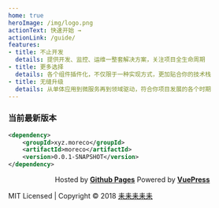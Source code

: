 ```yaml
---
home: true
heroImage: /img/logo.png
actionText: 快速开始 →
actionLink: /guide/
features:
- title: 不止开发
  details: 提供开发、监控、运维一整套解决方案，关注项目全生命周期
- title: 更多选择
  details: 各个组件插件化，不仅限于一种实现方式，更加贴合你的技术栈
- title: 无缝升级
  details: 从单体应用到微服务再到领域驱动，符合你项目发展的各个时期
---
```


### 当前最新版本

```xml
<dependency>
    <groupId>xyz.moreco</groupId>
    <artifactId>moreco</artifactId>
    <version>0.0.1-SNAPSHOT</version>
</dependency>
```

<p align="center">
Hosted by <a href="https://pages.github.com" target="_blank" style="font-weight:bold">Github Pages</a> Powered by <a href="https://vuepress.vuejs.org/" target="_blank" style="font-weight:bold">VuePress</a>
</p>

<div class="footer">
    MIT Licensed | Copyright © 2018 <a href="https://blog.weechang.xyz" target="_blank">耒耒耒耒耒</a>
</div>
